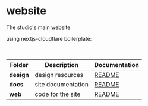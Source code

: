 # website
The studio's main website 


using nextjs-cloudflare boilerplate:
<!-- link to deploying with vercel: https://nextjs-vercel.payloadcms.com/ -->

<br/>

|Folder|Description|Documentation|
|--|--|--|
|**design**| design resources|[README](./design/README.md)|
|**docs**| site documentation | [README](./docs/README.md)|
|**web**| code for the site | [README](./web/README.md)| 